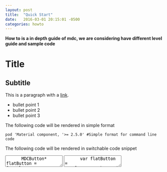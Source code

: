 ```yaml
---
layout: post
title:  "Quick Start"
date:   2016-03-01 20:15:01 -0500
categories: howto
---
```

**How to is a in depth guide of mdc, we are considering have different level guide and sample code**

# Title

## Subtitle

This is a paragraph with a [link](http://www.google.com).

- bullet point 1
- bullet point 2
- bullet point 3


The following code will be rendered in simple format

```
pod 'Material component, '>= 2.5.0' #Simple format for command line code
```

The following code will be rendered in switchable code snippet

<div class="material-code-render">
	<textarea data-mode="text/x-objectivec" data-language="Objective-C">
	  MDCButton* flatButton = [MDCFlatButton button];
		[flatButton setTitle:@"Tap Me" forState:UIControlStateNormal];
		[flatButton addTarget:self action:@selector(tap:) forControlEvents:UIControlEventTouchUpInside];
		[self.view addSubView:flatButton];
	</textarea>
	<textarea data-mode="text/x-swift" data-language="Swift">
	  var flatButton = MDCFlatButton.button()
		flatButton.setTitle("Tap Me", forState: .Normal)
		flatButton.addTarget(self, action: "tap:", forControlEvents: .TouchUpInside)
		self.view.addSubview(flatButton)
	</textarea>
</div> 